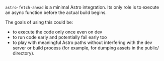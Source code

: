 `astro-fetch-ahead` is a minimal Astro integration. Its only role is to execute an async function before the actual build begins.

The goals of using this could be:

- to execute the code only once even on dev
- to run code early and potentially fail early too
- to play with meaningful Astro paths without interfering with the dev server or build process (for example, for dumping assets in the public/ directory).
